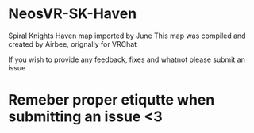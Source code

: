 # NeosVR-SK-Haven
Spiral Knights Haven map imported by June
This map was compiled and created by Airbee, orignally for VRChat

If you wish to provide any feedback, fixes and whatnot please submit an issue

# Remeber proper etiqutte when submitting an issue <3
